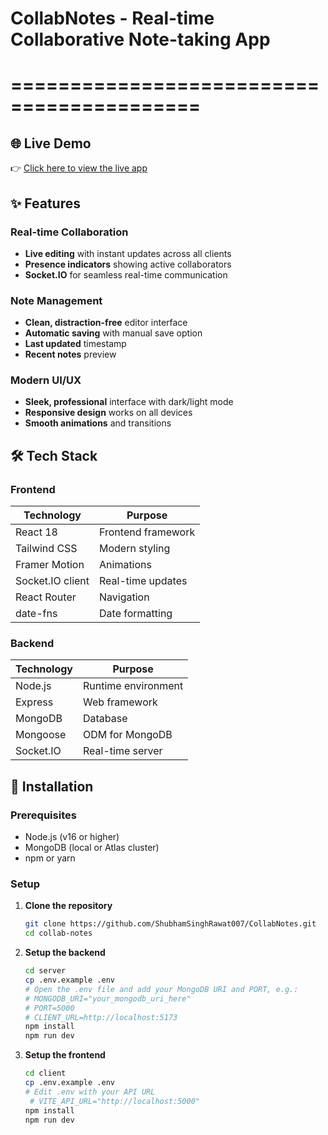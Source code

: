 # CollabNotes - Real-time Collaborative Note-taking App

# ==========================================

## 🌐 Live Demo

👉 [Click here to view the live app](https://collab-notes-nine.vercel.app)

## ✨ Features

### Real-time Collaboration
- **Live editing** with instant updates across all clients
- **Presence indicators** showing active collaborators
- **Socket.IO** for seamless real-time communication

### Note Management
- **Clean, distraction-free** editor interface
- **Automatic saving** with manual save option
- **Last updated** timestamp
- **Recent notes** preview

### Modern UI/UX
- **Sleek, professional** interface with dark/light mode
- **Responsive design** works on all devices
- **Smooth animations** and transitions

## 🛠 Tech Stack

### Frontend
| Technology | Purpose |
|------------|---------|
| React 18 | Frontend framework |
| Tailwind CSS | Modern styling |
| Framer Motion | Animations |
| Socket.IO client | Real-time updates |
| React Router | Navigation |
| date-fns | Date formatting |

### Backend
| Technology | Purpose |
|------------|---------|
| Node.js | Runtime environment |
| Express | Web framework |
| MongoDB | Database |
| Mongoose | ODM for MongoDB |
| Socket.IO | Real-time server |

## 🚀 Installation

### Prerequisites
- Node.js (v16 or higher)
- MongoDB (local or Atlas cluster)
- npm or yarn

### Setup

1. **Clone the repository**
   ```bash
   git clone https://github.com/ShubhamSinghRawat007/CollabNotes.git
   cd collab-notes


2. **Setup the backend**
   ```bash
   cd server
   cp .env.example .env
   # Open the .env file and add your MongoDB URI and PORT, e.g.:
   # MONGODB_URI="your_mongodb_uri_here"
   # PORT=5000
   # CLIENT_URL=http://localhost:5173
   npm install
   npm run dev
    ```

3. **Setup the frontend**
   ```bash
   cd client
   cp .env.example .env
   # Edit .env with your API URL
    # VITE_API_URL="http://localhost:5000"
   npm install
   npm run dev
   ```
